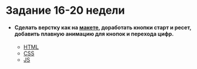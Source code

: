 # **Задание 16-20 недели**
+ #### Сделать верстку как на [макете](https://www.figma.com/file/UCZzoWsuXP72mtatZn4xdw/Timer-Animation-(Community)?type=design), доработать кнопки старт и ресет, добавить плавную анимацию для кнопок и перехода цифр.
  + [HTML](https://github.com/Kalinin-Alexander/first_rep/blob/main/16thWeek/Time.html)
  + [CSS](https://github.com/Kalinin-Alexander/first_rep/blob/main/16thWeek/time.css)
  + [JS](https://github.com/Kalinin-Alexander/first_rep/blob/main/16thWeek/time.js)
